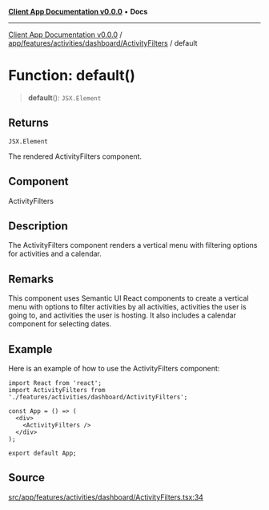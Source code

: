 [**Client App Documentation v0.0.0**](../../../../../../README.md) • **Docs**

***

[Client App Documentation v0.0.0](../../../../../../README.md) / [app/features/activities/dashboard/ActivityFilters](../README.md) / default

# Function: default()

> **default**(): `JSX.Element`

## Returns

`JSX.Element`

The rendered ActivityFilters component.

## Component

ActivityFilters

## Description

The ActivityFilters component renders a vertical menu with filtering options for activities and a calendar.

## Remarks

This component uses Semantic UI React components to create a vertical menu with options to filter activities by all activities, activities the user is going to, and activities the user is hosting. It also includes a calendar component for selecting dates.

## Example

Here is an example of how to use the ActivityFilters component:
```tsx
import React from 'react';
import ActivityFilters from './features/activities/dashboard/ActivityFilters';

const App = () => (
  <div>
    <ActivityFilters />
  </div>
);

export default App;
```

## Source

[src/app/features/activities/dashboard/ActivityFilters.tsx:34](https://github.com/jimmykurian/Reactivities/blob/dbc3ed866e1f645e56a07b30e597ad4448fbda7a/client-app/src/app/features/activities/dashboard/ActivityFilters.tsx#L34)
